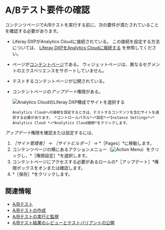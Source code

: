 # A/Bテスト要件の確認

コンテンツページでA/Bテストを実行する前に、次の要件が満たされていることを確認する必要があります。

- Liferay DXPがAnalytics Cloudに接続されている。 この接続を設定する方法については、 [Liferay DXPをAnalytics Cloudに接続する](https://learn.liferay.com/analytics-cloud/latest/ja/connecting-data-sources/connecting-liferay-dxp-to-analytics-cloud.html) を参照してください。

- ページが[コンテントページ](../../creating-pages/understanding-pages/understanding-pages.md)である。 ウィジェットページは、異なるセグメントのエクスペリエンスをサポートしていません。
- テストするコンテントページが公開されている。
- コンテントページの*アップデート*権限がある。

    ![Analytics CloudのLiferay DXP構成でサイトを選択する](verifying-ab-test-requirements/images/01.png)

    ```{note}
    Analytics Cloudへの接続を設定するときは、テストするコンテンツを含むサイトを選択する必要があります。 *コントロールパネル*→*設定*→*Instance Settings*→* Analytics Cloud *→*Analytics Cloud接続*をクリックします。
    ```

*アップデート*権限を確認または設定するには、

1. *［サイト管理者］* &rarr; *［サイトビルダー］* &rarr; *［Pages］*に移動します。
1. コンテンツページの横にあるアクションメニュー（![Action Menu](../../../images/icon-actions.png)）をクリックし、*［権限設定］*を選択します。
1. コンテントページにアクセスする必要があるロールの*［アップデート］*権限ボックスをオンまたは確認します。
1. *［保存］*をクリックします。

## 関連情報

- [A/Bテスト](./ab-testing.md)
- [A/Bテストの作成](./creating-ab-tests.md)
- [A/Bテストの実行と監視](./running-and-monitoring-ab-tests)
- [A/Bテスト結果のレビューとテストバリアントの公開](./reviewing-ab-test-results-and-publishing-test-variants.md)
